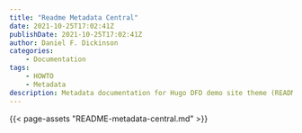 ```yaml
---
title: "Readme Metadata Central"
date: 2021-10-25T17:02:41Z
publishDate: 2021-10-25T17:02:41Z
author: Daniel F. Dickinson
categories:
    - Documentation
tags:
    - HOWTO
    - Metadata
description: Metadata documentation for Hugo DFD demo site theme (README from metadata module)
---
```

{{< page-assets "README-metadata-central.md" >}}